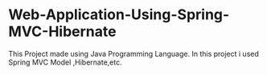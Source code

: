 # Web-Application-Using-Spring-MVC-Hibernate
This Project made using Java Programming Language. In this project i used Spring MVC Model ,Hibernate,etc.

